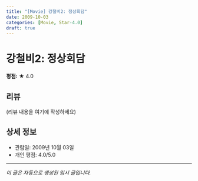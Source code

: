 ```yaml
---
title: "[Movie] 강철비2: 정상회담"
date: 2009-10-03
categories: [Movie, Star-4.0]
draft: true
---
```


# 강철비2: 정상회담

**평점:** ★ 4.0

## 리뷰

(리뷰 내용을 여기에 작성하세요)

## 상세 정보

- 관람일: 2009년 10월 03일
- 개인 평점: 4.0/5.0

---

*이 글은 자동으로 생성된 임시 글입니다.*
